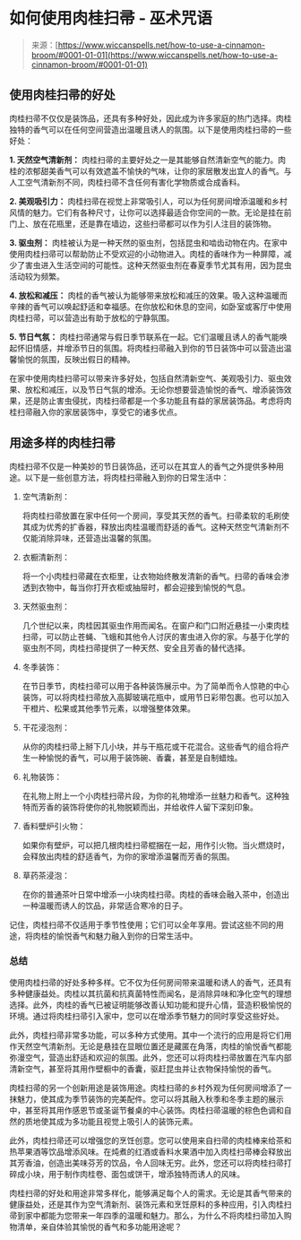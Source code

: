 <!--yml

category: 未分类

date: 2024-06-12 20:06:54

-->

# 如何使用肉桂扫帚 - 巫术咒语

> 来源：[https://www.wiccanspells.net/how-to-use-a-cinnamon-broom/#0001-01-01](https://www.wiccanspells.net/how-to-use-a-cinnamon-broom/#0001-01-01)

## 使用肉桂扫帚的好处

肉桂扫帚不仅仅是装饰品，还具有多种好处，因此成为许多家庭的热门选择。肉桂独特的香气可以在任何空间营造出温暖且诱人的氛围。以下是使用肉桂扫帚的一些好处：

**1\. 天然空气清新剂：** 肉桂扫帚的主要好处之一是其能够自然清新空气的能力。肉桂的浓郁甜美香气可以有效遮盖不愉快的气味，让你的家居散发出宜人的香气。与人工空气清新剂不同，肉桂扫帚不含任何有害化学物质或合成香料。

**2\. 美观吸引力：** 肉桂扫帚在视觉上非常吸引人，可以为任何房间增添温暖和乡村风情的魅力。它们有各种尺寸，让你可以选择最适合你空间的一款。无论是挂在前门上、放在花瓶里，还是靠在墙边，这些扫帚都可以作为引人注目的装饰物。

**3\. 驱虫剂：** 肉桂被认为是一种天然的驱虫剂，包括昆虫和啮齿动物在内。在家中使用肉桂扫帚可以帮助防止不受欢迎的小动物进入。肉桂的香味作为一种屏障，减少了害虫进入生活空间的可能性。这种天然驱虫剂在春夏季节尤其有用，因为昆虫活动较为频繁。

**4\. 放松和减压：** 肉桂的香气被认为能够带来放松和减压的效果。吸入这种温暖而辛辣的香气可以唤起舒适和幸福感。在你放松和休息的空间，如卧室或客厅中使用肉桂扫帚，可以营造出有助于放松的宁静氛围。

**5\. 节日气氛：** 肉桂扫帚通常与假日季节联系在一起。它们温暖且诱人的香气能唤起怀旧情感，并增添节日的氛围。将肉桂扫帚融入到你的节日装饰中可以营造出温馨愉悦的氛围，反映出假日的精神。

在家中使用肉桂扫帚可以带来许多好处，包括自然清新空气、美观吸引力、驱虫效果、放松和减压，以及节日气氛的增添。无论你想要营造愉悦的香气、增添装饰效果，还是防止害虫侵扰，肉桂扫帚都是一个多功能且有益的家居装饰品。考虑将肉桂扫帚融入你的家居装饰中，享受它的诸多优点。

## 用途多样的肉桂扫帚

肉桂扫帚不仅是一种美妙的节日装饰品，还可以在其宜人的香气之外提供多种用途。以下是一些创意方法，将肉桂扫帚融入到你的日常生活中：

1.  空气清新剂：

    将肉桂扫帚放置在家中任何一个房间，享受其天然的香气。扫帚柔软的毛刷使其成为优秀的扩香器，释放出肉桂温暖而舒适的香气。这种天然空气清新剂不仅能消除异味，还营造出温馨的氛围。

1.  衣橱清新剂：

    将一个小肉桂扫帚藏在衣柜里，让衣物始终散发清新的香气。扫帚的香味会渗透到衣物中，每当你打开衣柜或抽屉时，都会迎接到愉悦的气息。

1.  天然驱虫剂：

    几个世纪以来，肉桂因其驱虫作用而闻名。在窗户和门口附近悬挂一小束肉桂扫帚，可以防止苍蝇、飞蛾和其他令人讨厌的害虫进入你的家。与基于化学的驱虫剂不同，肉桂扫帚提供了一种天然、安全且芳香的替代选择。

1.  冬季装饰：

    在节日季节，肉桂扫帚可以用于各种装饰展示中。为了简单而令人惊艳的中心装饰，可以将肉桂扫帚放入高脚玻璃花瓶中，或用节日彩带包裹。也可以加入干橙片、松果或其他季节元素，以增强整体效果。

1.  干花浸泡剂：

    从你的肉桂扫帚上掰下几小块，并与干瓶花或干花混合。这些香气的组合将产生一种愉悦的香气，可以用于装饰碗、香囊，甚至是自制蜡烛。

1.  礼物装饰：

    在礼物上附上一个小肉桂扫帚片段，为你的礼物增添一丝魅力和香气。这种独特而芳香的装饰将使你的礼物脱颖而出，并给收件人留下深刻印象。

1.  香料壁炉引火物：

    如果你有壁炉，可以把几根肉桂扫帚棍捆在一起，用作引火物。当火燃烧时，会释放出肉桂的舒适香气，为你的家增添温馨而芳香的氛围。

1.  草药茶浸泡：

    在你的普通茶叶日常中增添一小块肉桂扫帚。肉桂的香味会融入茶中，创造出一种温暖而诱人的饮品，非常适合寒冷的日子。

记住，肉桂扫帚不仅适用于季节性使用；它们可以全年享用。尝试这些不同的用途，将肉桂的愉悦香气和魅力融入到你的日常生活中。

### 总结

使用肉桂扫帚的好处多种多样。它不仅为任何房间带来温暖和诱人的香气，还具有多种健康益处。肉桂以其抗菌和抗真菌特性而闻名，是消除异味和净化空气的理想选择。此外，肉桂的香气已被证明能够改善认知功能和提升心情，营造积极愉悦的环境。通过将肉桂扫帚引入家中，您可以在增添季节魅力的同时享受这些好处。

此外，肉桂扫帚非常多功能，可以多种方式使用。其中一个流行的应用是将它们用作天然空气清新剂。无论是悬挂在显眼位置还是藏匿在角落，肉桂的愉悦香气都能弥漫空气，营造出舒适和欢迎的氛围。此外，您还可以将肉桂扫帚放置在汽车内部清新空气，甚至将其用作壁橱中的香囊，驱赶昆虫并让衣物保持愉悦的香气。

肉桂扫帚的另一个创新用途是装饰用途。肉桂扫帚的乡村外观为任何房间增添了一抹魅力，使其成为季节装饰的完美配件。您可以将其融入秋季和冬季主题的展示中，甚至将其用作感恩节或圣诞节餐桌的中心装饰。肉桂扫帚温暖的棕色色调和自然的质地使其成为多功能且视觉上吸引人的装饰元素。

此外，肉桂扫帚还可以增强您的烹饪创意。您可以使用来自扫帚的肉桂棒来给茶和热苹果酒等饮品增添风味。在炖煮的红酒或香料水果酒中加入肉桂扫帚棒会释放出其芳香油，创造出美味芬芳的饮品，令人回味无穷。此外，您还可以将肉桂扫帚打碎成小块，用于制作肉桂卷、面包或饼干，增添独特而诱人的风味。

肉桂扫帚的好处和用途非常多样化，能够满足每个人的需求。无论是其香气带来的健康益处，还是其作为空气清新剂、装饰元素和烹饪原料的多种应用，引入肉桂扫帚到家中都能为您带来一年四季的温暖和魅力。那么，为什么不将肉桂扫帚加入购物清单，亲自体验其愉悦的香气和多功能用途呢？
